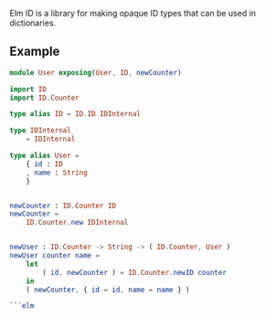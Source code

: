 Elm ID is a library for making opaque ID types that can be used in dictionaries.

## Example

```elm
module User exposing(User, ID, newCounter)

import ID
import ID.Counter

type alias ID = ID.ID IDInternal

type IDInternal
    = IDInternal

type alias User =
    { id : ID
    , name : String
    }


newCounter : ID.Counter ID
newCounter =
    ID.Counter.new IDInternal


newUser : ID.Counter -> String -> ( ID.Counter, User )
newUser counter name =
    let
        ( id, newCounter ) = ID.Counter.newID counter
    in
    ( newCounter, { id = id, name = name } )

```elm
